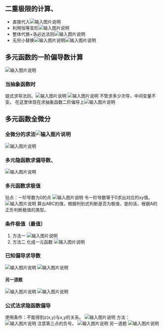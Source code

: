 ## 二重极限的计算、
- 直接代入![输入图片说明](/imgs/2024-05-01/v6IkMeZbpn0azu9p.png)
- 利用恒等变形![输入图片说明](/imgs/2024-05-01/zfpEkg68O0v8o8fX.png)
- 整体代换+洛必达法则![输入图片说明](/imgs/2024-05-01/LwOxVvxNFAthHdVJ.png)
- 无穷小替换![输入图片说明](/imgs/2024-05-01/JrfiEU3nmpZ8Kjwy.png)![输入图片说明](/imgs/2024-05-01/JECsiLN8Zwt7jUdo.png)
## 多元函数的一阶偏导数计算
![输入图片说明](/imgs/2024-05-01/fVrqAwUZK8dGhCD8.png)
 
 ### 当抽象函数时
 链式求导法则。![输入图片说明](/imgs/2024-05-01/1NOTzqEZa5qihBuR.png)
 ![输入图片说明](/imgs/2024-05-01/gq2QzwAgPFV03ayL.png)
 不管求多少次导，中间变量不变。
 在这里体现在求抽象函数二阶偏导上![输入图片说明](/imgs/2024-05-01/wUrv0rUqEc5tUJlg.png)
 ## 多元函数全微分
 ### 全微分的求法![输入图片说明](/imgs/2024-05-01/ugHg2qY1YCdoBxQb.png)
 ![输入图片说明](/imgs/2024-05-01/My7o1RHXEcnEnlzV.png)
 ### 多元隐函数求偏导数、
 ![输入图片说明](/imgs/2024-05-01/9LeN3nuOJi5NupsT.png)
 ### 多元函数求极值
 驻点：一阶导数为0的点
 ![输入图片说明](/imgs/2024-05-01/CAYtoSUB2BWOWQ5R.png)
   令一阶导数等于0求出对应的xy值。
   ![输入图片说明](/imgs/2024-05-01/miFEAkKn617eTzLd.png)
   算出ABC的值，根据判别式判断是否为极值，是的话，根据A的正负判断极值的类型。
   ### 条件极值（最值）
 1.   方法一 
![输入图片说明](/imgs/2024-05-01/zU6K08cp2hkURSzw.png)
 3. 方法二 化成一元函数
  ![输入图片说明](/imgs/2024-05-01/hiE949VkZZYaDgMQ.png)
  ### 已知偏导求导数
  ![输入图片说明](/imgs/2024-05-02/StXarfweaxbWScfw.png)
  ![输入图片说明](/imgs/2024-05-02/SMnOdMOxab7JYOOZ.png)
  #### 另一道题
  ![输入图片说明](/imgs/2024-05-02/K6lpUJcr92dFggLq.png)
  ![输入图片说明](/imgs/2024-05-02/Kt90MJGrcPBm877W.png)
  ### 公式法求隐函数偏导
  使用条件：不能得到z(x,y)与x,y的关系。
  ![输入图片说明](/imgs/2024-05-04/PmNnczEu0cPt5SAg.png)
  方法：
  ![输入图片说明](/imgs/2024-05-04/UsxFAA7wBc3TXYeu.png)
  注意第三点的负号。
  ![输入图片说明](/imgs/2024-05-04/0eYGLxj6uQJEgKCr.png)
  另一道题
  ![输入图片说明](/imgs/2024-05-04/wnYyVZBfX0E7oe9x.png)
<!--stackedit_data:
eyJoaXN0b3J5IjpbMjA5MjcxMjc1NCwzNjQwMDM5NDksLTg3MT
Y2MjU3NCw3MDE4NzUxOTUsLTEyNDUwOTk3OTMsMTUwNDExODg1
MiwtMTEzMzA1MDk3NSwtMjg1MDc1MzgyLC0xMzM2Mzk2OTA3LC
0yNjA5OTg2MjUsMTg5MjEyODY3MiwtMzYzMTA4OTI2LC05OTcy
NzA0MzgsLTcyNjI0MTEwNiwtODAzNzM3NzU1LDE2NTk4NTM3Nz
YsMjI5Nzc1OTM1XX0=
-->